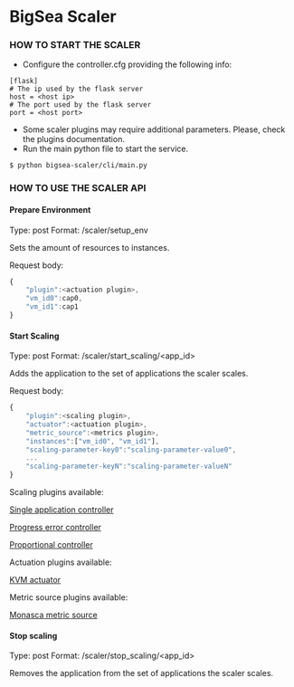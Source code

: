 # BigSea Scaler

### HOW TO START THE SCALER ###

* Configure the controller.cfg providing the following info:
```
[flask]
# The ip used by the flask server
host = <host ip>
# The port used by the flask server
port = <host port>
```
* Some scaler plugins may require additional parameters. Please, check the plugins documentation.
* Run the main python file to start the service.

```
$ python bigsea-scaler/cli/main.py
```

### HOW TO USE THE SCALER API ###


#### Prepare Environment

Type: post
Format: /scaler/setup_env

Sets the amount of resources to instances. 

Request body:
```javascript
{
	"plugin":<actuation plugin>,
	"vm_id0":cap0,
	"vm_id1":cap1
}
```

#### Start Scaling

Type: post
Format: /scaler/start_scaling/<app_id>

Adds the application to the set of applications the scaler scales. 

Request body:
```javascript
{
	"plugin":<scaling plugin>,
	"actuator":<actuation plugin>,
	"metric_source":<metrics plugin>,
	"instances":["vm_id0", "vm_id1"],
	"scaling-parameter-key0":"scaling-parameter-value0",
	...
	"scaling-parameter-keyN":"scaling-parameter-valueN"
}
```

Scaling plugins available:

[Single application controller](doc/single-application-controller.md)

[Progress error controller](doc/progress-error.md)

[Proportional controller](doc/proportional-controller.md)

Actuation plugins available:

[KVM actuator](doc/kvm-actuator.md)

Metric source plugins available:

[Monasca metric source](doc/monasca-metric-source.md)

#### Stop scaling

Type: post
Format: /scaler/stop_scaling/<app_id>

Removes the application from the set of applications the scaler scales.
